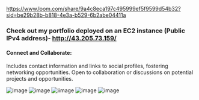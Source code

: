 https://www.loom.com/share/9a4c8eca197c495999ef5f9599d54b32?sid=be29b28b-b818-4e3a-b529-6b2abe04411a

### Check out my portfolio deployed on an EC2 instance (Public IPv4 address)- http://43.205.73.159/
#### Connect and Collaborate:
Includes contact information and links to social profiles, fostering networking opportunities.
Open to collaboration or discussions on potential projects and opportunities.


![image](https://github.com/harshnayangithub/Portfolio-Website/assets/126700987/52893ec9-5dd9-46a5-9191-d61dd6111071)
![image](https://github.com/harshnayangithub/Portfolio-Website/assets/126700987/ee9df7fa-416a-4f3f-9020-07bedbaad7bb)
![iimage](https://github.com/harshnayangithub/Portfolio-Website/assets/126700987/6726548c-07b1-4e78-b4cc-4db1227b44fa)
![image](https://github.com/harshnayangithub/Portfolio-Website/assets/126700987/e6835a3d-656a-49a9-9b1e-8952a0d3abb1)
![image](https://github.com/harshnayangithub/Portfolio-Website/assets/126700987/dda6f549-1ba8-4097-aa8d-d26a41a504ea)
